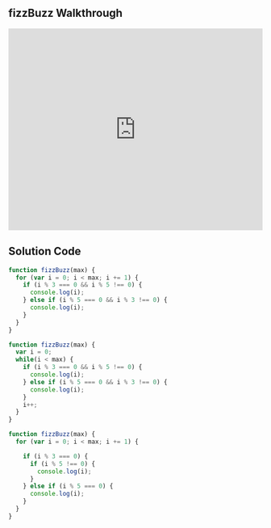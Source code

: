 ## fizzBuzz Walkthrough

<iframe src="https://player.vimeo.com/video/206466193" width="100%" height="400" frameborder="0" webkitallowfullscreen mozallowfullscreen allowfullscreen></iframe>

## Solution Code

```js
function fizzBuzz(max) {
  for (var i = 0; i < max; i += 1) {
    if (i % 3 === 0 && i % 5 !== 0) {
      console.log(i);
    } else if (i % 5 === 0 && i % 3 !== 0) {
      console.log(i);
    }
  }
}
```

```js
function fizzBuzz(max) {
  var i = 0;
  while(i < max) {
    if (i % 3 === 0 && i % 5 !== 0) {
      console.log(i);
    } else if (i % 5 === 0 && i % 3 !== 0) {
      console.log(i);
    }
    i++;
  }
}
```

```js
function fizzBuzz(max) {
  for (var i = 0; i < max; i += 1) {

    if (i % 3 === 0) {
      if (i % 5 !== 0) {
        console.log(i);
      }
    } else if (i % 5 === 0) {
      console.log(i);
    }
  }
}
```
